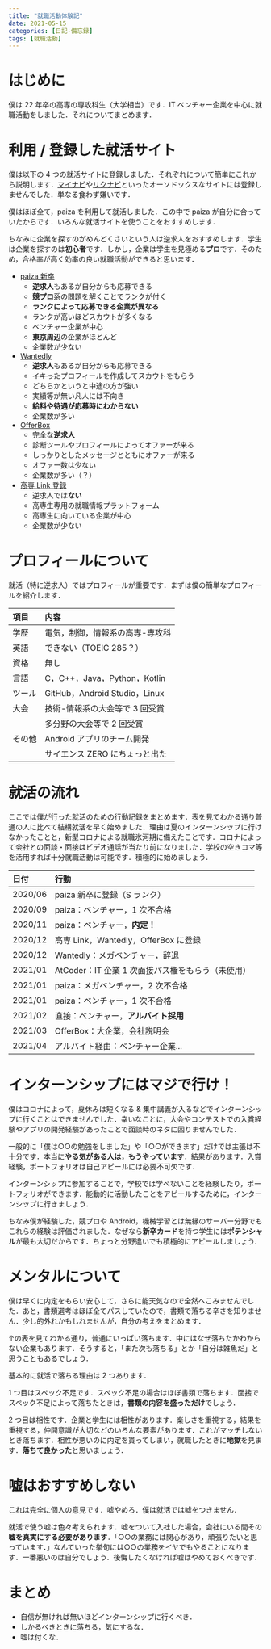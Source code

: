 ```yaml
---
title: "就職活動体験記"
date: 2021-05-15
categories: [日記-備忘録]
tags: [就職活動]
---
```


# はじめに

僕は 22 年卒の高専の専攻科生（大学相当）です．IT ベンチャー企業を中心に就職活動をしました．それについてまとめます．

# 利用 / 登録した就活サイト

僕は以下の 4 つの就活サイトに登録しました．それぞれについて簡単にこれから説明します．[マイナビ](https://job.mynavi.jp/)や[リクナビ](https://job.rikunabi.com/)といったオーソドックスなサイトには登録しませんでした．単なる食わず嫌いです．

僕はほぼ全て，paiza を利用して就活しました．この中で paiza が自分に合っていたからです．いろんな就活サイトを使うことをおすすめします．

ちなみに企業を探すのがめんどくさいという人は逆求人をおすすめします．学生は企業を探すのは**初心者**です．しかし，企業は学生を見極める**プロ**です．そのため，合格率が高く効率の良い就職活動ができると思います．

- [paiza 新卒](https://paiza.jp/student)
  - **逆求人**もあるが自分からも応募できる
  - **競プロ**系の問題を解くことでランクが付く
  - **ランクによって応募できる企業が異なる**
  - ランクが高いほどスカウトが多くなる
  - ベンチャー企業が中心
  - **東京周辺**の企業がほとんど
  - 企業数が少ない
- [Wantedly](https://www.wantedly.com/)
  - **逆求人**もあるが自分からも応募できる
  - ~~イキった~~プロフィールを作成してスカウトをもらう
  - どちらかというと中途の方が強い
  - 実績等が無い凡人には不向き
  - **給料や待遇が応募時にわからない**
  - 企業数が多い
- [OfferBox](https://offerbox.jp/)
  - 完全な**逆求人**
  - 診断ツールやプロフィールによってオファーが来る
  - しっかりとしたメッセージとともにオファーが来る
  - オファー数は少ない
  - 企業数が多い（？）
- [高専 Link 登録](https://knowledge-free.co.jp/kosenlink/)
  - 逆求人では**ない**
  - 高専生専用の就職情報プラットフォーム
  - 高専生に向いている企業が中心
  - 企業数が少ない

# プロフィールについて

就活（特に逆求人）ではプロフィールが重要です．まずは僕の簡単なプロフィールを紹介します．

|項目|内容|
|:---|:---|
|学歴|電気，制御，情報系の高専-専攻科|
|英語|できない（TOEIC 285？）|
|資格|無し|
|言語|C，C++，Java，Python，Kotlin|
|ツール|GitHub，Android Studio，Linux|
|大会|技術-情報系の大会等で 3 回受賞|
||多分野の大会等で 2 回受賞|
|その他|Android アプリのチーム開発|
||サイエンス ZERO にちょっと出た|

# 就活の流れ

ここでは僕が行った就活のための行動記録をまとめます．表を見てわかる通り普通の人に比べて結構就活を早く始めました．理由は夏のインターンシップに行けなかったことと，新型コロナによる就職氷河期に備えたことです．コロナによって会社との面談・面接はビデオ通話が当たり前になりました．学校の空きコマ等を活用すれば十分就職活動は可能です．積極的に始めましょう．

|日付   |行動|
|:------|:---|
|2020/06|paiza 新卒に登録（S ランク）|
|2020/09|paiza：ベンチャー，1 次不合格|
|2020/11|paiza：ベンチャー，**内定！**|
|2020/12|高専 Link，Wantedly，OfferBox に登録|
|2020/12|Wantedly：メガベンチャー，辞退|
|2021/01|AtCoder：IT 企業 1 次面接パス権をもらう（未使用）|
|2021/01|paiza：メガベンチャー，2 次不合格|
|2021/01|paiza：ベンチャー，1 次不合格|
|2021/02|直接：ベンチャー，**アルバイト採用**|
|2021/03|OfferBox：大企業，会社説明会|
|2021/04|アルバイト経由：ベンチャー企業...|

# インターンシップにはマジで行け！

僕はコロナによって，夏休みは短くなる & 集中講義が入るなどでインターンシップに行くことはできませんでした．幸いなことに，大会やコンテストでの入賞経験やアプリの開発経験があったことで面談時のネタに困りませんでした．

一般的に「僕は○○の勉強をしました」や「○○ができます」だけでは主張は不十分です．本当に**やる気がある人は，もうやっています**．結果があります．入賞経験，ポートフォリオは自己アピールには必要不可欠です．

インターンシップに参加することで，学校では学べないことを経験したり，ポートフォリオができます．能動的に活動したことをアピールするために，インターンシップに行きましょう．

ちなみ僕が経験した，競プロや Android，機械学習とは無縁のサーバー分野でもこれらの経験は評価されました．なぜなら**新卒カード**を持つ学生には**ポテンシャル**が最も大切だからです．ちょっと分野違いでも積極的にアピールしましょう．

# メンタルについて

僕は早くに内定をもらい安心して，さらに能天気なので全然へこみませんでした．あと，書類選考はほぼ全てパスしていたので，書類で落ちる辛さを知りません．少し的外れかもしれませんが，自分の考えをまとめます．

↑の表を見てわかる通り，普通にいっぱい落ちます．中にはなぜ落ちたかわからない企業もあります．そうすると，「また次も落ちる」とか「自分は雑魚だ」と思うこともあるでしょう．

基本的に就活で落ちる理由は 2 つあります．

1 つ目はスペック不足です．スペック不足の場合はほぼ書類で落ちます．面接でスペック不足によって落ちたときは，**書類の内容を盛っただけ**でしょう．

2 つ目は相性です．企業と学生には相性があります．楽しさを重視する，結果を重視する，仲間意識が大切などのいろんな要素があります．これがマッチしないとき落ちます．相性が悪いのに内定を貰ってしまい，就職したときに**地獄**を見ます．**落ちて良かった**と思いましょう．

# 嘘はおすすめしない

これは完全に個人の意見です．嘘やめろ．僕は就活では嘘をつきません．

就活で使う嘘は色々考えられます．嘘をついて入社した場合，会社にいる間その**嘘を真実にする必要があります**．「○○の業務には関心があり，頑張りたいと思っています．」なんていった挙句には○○の業務をイヤでもやることになります．一番悪いのは自分でしょう．後悔したくなければ嘘はやめておくべきです．

# まとめ

- 自信が無ければ無いほどインターンシップに行くべき．
- しかるべきときに落ちる，気にするな．
- 嘘は付くな．
